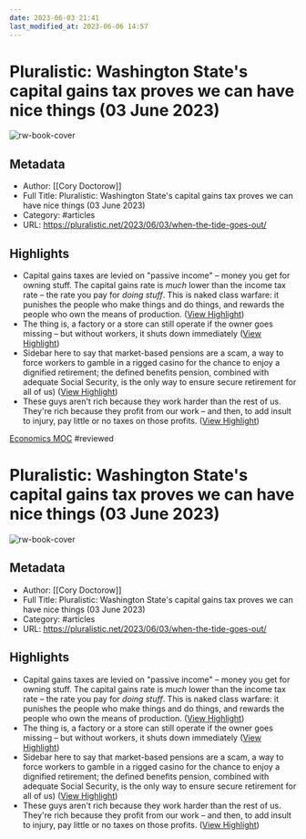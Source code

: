 ```yaml
---
date: 2023-06-03 21:41
last_modified_at: 2023-06-06 14:57
---
```

# Pluralistic: Washington State's capital gains tax proves we can have nice things (03 June 2023)

![rw-book-cover](https://i0.wp.com/pluralistic.net/wp-content/uploads/2020/02/cropped-guillotine-French-Revolution.jpg?fit=32%2C32&ssl=1)

## Metadata
- Author: [[Cory Doctorow]]
- Full Title: Pluralistic: Washington State's capital gains tax proves we can have nice things (03 June 2023)
- Category: #articles
- URL: https://pluralistic.net/2023/06/03/when-the-tide-goes-out/

## Highlights
- Capital gains taxes are levied on "passive income" – money you get for owning stuff. The capital gains rate is *much* lower than the income tax rate – the rate you pay for *doing stuff*. This is naked class warfare: it punishes the people who make things and do things, and rewards the people who own the means of production. ([View Highlight](https://read.readwise.io/read/01h20jd5hqrd7hnamk457jm1sy))
- The thing is, a factory or a store can still operate if the owner goes missing – but without workers, it shuts down immediately ([View Highlight](https://read.readwise.io/read/01h20jdc3h977rk9tpy8k5k14f))
- Sidebar here to say that market-based pensions are a scam, a way to force workers to gamble in a rigged casino for the chance to enjoy a dignified retirement; the defined benefits pension, combined with adequate Social Security, is the only way to ensure secure retirement for all of us) ([View Highlight](https://read.readwise.io/read/01h20je5n6wn3e7ehyx9dstx0a))
- These guys aren't rich because they work harder than the rest of us. They're rich because they profit from our work – and then, to add insult to injury, pay little or no taxes on those profits. ([View Highlight](https://read.readwise.io/read/01h20jhkfk6011xnxp63qba3zq))

[Economics MOC](Economics%20MOC.md)
#reviewed 
# Pluralistic: Washington State's capital gains tax proves we can have nice things (03 June 2023)

![rw-book-cover](https://i0.wp.com/pluralistic.net/wp-content/uploads/2020/02/cropped-guillotine-French-Revolution.jpg?fit=32%2C32&ssl=1)

## Metadata
- Author: [[Cory Doctorow]]
- Full Title: Pluralistic: Washington State's capital gains tax proves we can have nice things (03 June 2023)
- Category: #articles
- URL: https://pluralistic.net/2023/06/03/when-the-tide-goes-out/

## Highlights
- Capital gains taxes are levied on "passive income" – money you get for owning stuff. The capital gains rate is *much* lower than the income tax rate – the rate you pay for *doing stuff*. This is naked class warfare: it punishes the people who make things and do things, and rewards the people who own the means of production. ([View Highlight](https://read.readwise.io/read/01h20jd5hqrd7hnamk457jm1sy))
- The thing is, a factory or a store can still operate if the owner goes missing – but without workers, it shuts down immediately ([View Highlight](https://read.readwise.io/read/01h20jdc3h977rk9tpy8k5k14f))
- Sidebar here to say that market-based pensions are a scam, a way to force workers to gamble in a rigged casino for the chance to enjoy a dignified retirement; the defined benefits pension, combined with adequate Social Security, is the only way to ensure secure retirement for all of us) ([View Highlight](https://read.readwise.io/read/01h20je5n6wn3e7ehyx9dstx0a))
- These guys aren't rich because they work harder than the rest of us. They're rich because they profit from our work – and then, to add insult to injury, pay little or no taxes on those profits. ([View Highlight](https://read.readwise.io/read/01h20jhkfk6011xnxp63qba3zq))
